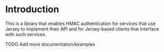 Introduction
============

This is a library that enables HMAC authentication for services that use Jersey to implement their API and for
Jersey-based clients that interface with such services.

TODO Add more documentation/examples